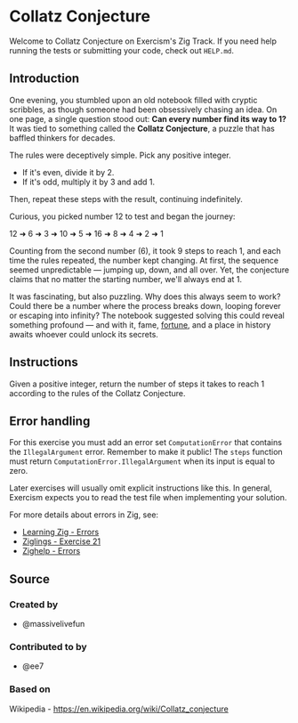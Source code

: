 # Collatz Conjecture

Welcome to Collatz Conjecture on Exercism's Zig Track.
If you need help running the tests or submitting your code, check out `HELP.md`.

## Introduction

One evening, you stumbled upon an old notebook filled with cryptic scribbles, as though someone had been obsessively chasing an idea.
On one page, a single question stood out: **Can every number find its way to 1?**
It was tied to something called the **Collatz Conjecture**, a puzzle that has baffled thinkers for decades.

The rules were deceptively simple.
Pick any positive integer.

- If it's even, divide it by 2.
- If it's odd, multiply it by 3 and add 1.

Then, repeat these steps with the result, continuing indefinitely.

Curious, you picked number 12 to test and began the journey:

12 ➜ 6 ➜ 3 ➜ 10 ➜ 5 ➜ 16 ➜ 8 ➜ 4 ➜ 2 ➜ 1

Counting from the second number (6), it took 9 steps to reach 1, and each time the rules repeated, the number kept changing.
At first, the sequence seemed unpredictable — jumping up, down, and all over.
Yet, the conjecture claims that no matter the starting number, we'll always end at 1.

It was fascinating, but also puzzling.
Why does this always seem to work?
Could there be a number where the process breaks down, looping forever or escaping into infinity?
The notebook suggested solving this could reveal something profound — and with it, fame, [fortune][collatz-prize], and a place in history awaits whoever could unlock its secrets.

## Instructions

Given a positive integer, return the number of steps it takes to reach 1 according to the rules of the Collatz Conjecture.

## Error handling

For this exercise you must add an error set `ComputationError` that contains the `IllegalArgument` error.
Remember to make it public!
The `steps` function must return `ComputationError.IllegalArgument` when its input is equal to zero.

Later exercises will usually omit explicit instructions like this.
In general, Exercism expects you to read the test file when implementing your solution.

For more details about errors in Zig, see:

- [Learning Zig - Errors][learning-zig-errors]
- [Ziglings - Exercise 21][ziglings-exercise-21]
- [Zighelp - Errors][zighelp-errors]

## Source

### Created by

- @massivelivefun

### Contributed to by

- @ee7

### Based on

Wikipedia - https://en.wikipedia.org/wiki/Collatz_conjecture

[collatz-prize]: https://mathprize.net/posts/collatz-conjecture/
[learning-zig-errors]: https://www.openmymind.net/learning_zig/language_overview_2/#errors
[zighelp-errors]: https://zighelp.org/chapter-1/#errors
[ziglings-exercise-21]: https://codeberg.org/ziglings/exercises/src/commit/0d46acfa02d0c29fdfb3651e82a77284dd8f2e00/exercises/021_errors.zig
